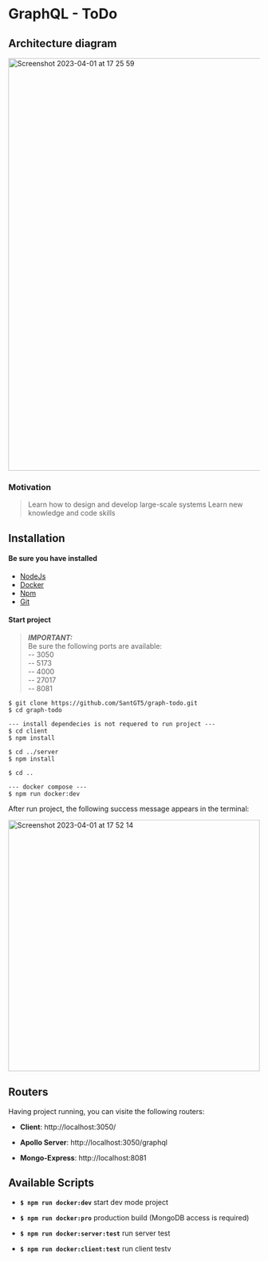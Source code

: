 # GraphQL - ToDo

## Architecture diagram

<img width="827" alt="Screenshot 2023-04-01 at 17 25 59" src="https://user-images.githubusercontent.com/83282533/229298315-c8f8f79b-9cb5-4770-afaa-c79d65dfcd13.png">

### Motivation
> Learn how to design and develop large-scale systems
> Learn new knowledge and code skills

## Installation

#### Be sure you have installed
- [NodeJs](https://nodejs.org/en/)
- [Docker](https://www.docker.com/)
- [Npm](https://docs.npmjs.com/)
- [Git](https://git-scm.com/)

#### Start project

> **_IMPORTANT:_**  
> Be sure the following ports are available:  
> -- 3050  
> -- 5173  
> -- 4000  
> -- 27017  
> -- 8081  

```
$ git clone https://github.com/SantGT5/graph-todo.git
$ cd graph-todo

--- install dependecies is not requered to run project ---
$ cd client
$ npm install

$ cd ../server
$ npm install

$ cd ..

--- docker compose ---
$ npm run docker:dev
```
After run project, the following success message appears in the terminal:

<img width="504" alt="Screenshot 2023-04-01 at 17 52 14" src="https://user-images.githubusercontent.com/83282533/229300775-e2d0fca0-c5f6-4ba4-851e-85c45383c3e4.png">


## Routers

Having project running, you can visite the following routers:

- **Client**: http://localhost:3050/

- **Apollo  Server**: http://localhost:3050/graphql

- **Mongo-Express**: http://localhost:8081


## Available Scripts

- **`$ npm run docker:dev`** start dev mode project

- **`$ npm run docker:pro`** production build (MongoDB access is required)

-  **`$ npm run docker:server:test`** run server test 

- **`$ npm run docker:client:test`** run client testv
